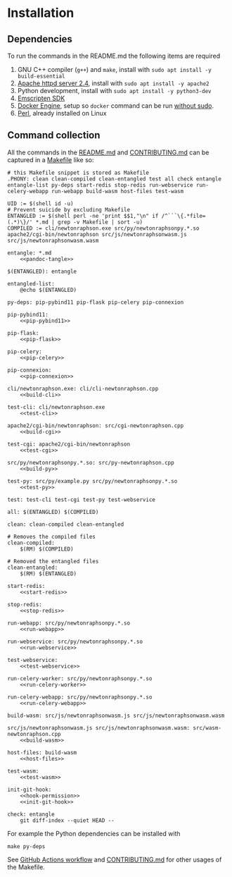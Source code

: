 # Installation

## Dependencies

To run the commands in the README.md the following items are required

1. GNU C++ compiler (`g++`) and `make`, install with `sudo apt install -y build-essential`
1. [Apache httpd server 2.4](http://httpd.apache.org/), install with `sudo apt install -y apache2`
1. Python development, install with `sudo apt install -y python3-dev`
1. [Emscripten SDK](https://emscripten.org/docs/getting_started/downloads.html)
1. [Docker Engine](https://docs.docker.com/install/), setup so `docker` command can be run [without sudo](https://docs.docker.com/engine/install/linux-postinstall/#manage-docker-as-a-non-root-user).
1. [Perl](https://www.perl.org/), already installed on Linux

## Command collection

All the commands in the [README.md](README.md) and [CONTRIBUTING.md](CONTRIBUTING.md) can be captured in a [Makefile](https://en.wikipedia.org/wiki/Makefile) like so:

```{.makefile file=Makefile}
# this Makefile snippet is stored as Makefile
.PHONY: clean clean-compiled clean-entangled test all check entangle entangle-list py-deps start-redis stop-redis run-webservice run-celery-webapp run-webapp build-wasm host-files test-wasm

UID := $(shell id -u)
# Prevent suicide by excluding Makefile
ENTANGLED := $(shell perl -ne 'print $$1,"\n" if /^```\{.*file=(.*)\}/' *.md | grep -v Makefile | sort -u)
COMPILED := cli/newtonraphson.exe src/py/newtonraphsonpy.*.so apache2/cgi-bin/newtonraphson src/js/newtonraphsonwasm.js  src/js/newtonraphsonwasm.wasm

entangle: *.md
	<<pandoc-tangle>>

$(ENTANGLED): entangle

entangled-list:
	@echo $(ENTANGLED)

py-deps: pip-pybind11 pip-flask pip-celery pip-connexion

pip-pybind11:
	<<pip-pybind11>>

pip-flask:
	<<pip-flask>>

pip-celery:
	<<pip-celery>>

pip-connexion:
	<<pip-connexion>>

cli/newtonraphson.exe: cli/cli-newtonraphson.cpp
	<<build-cli>>

test-cli: cli/newtonraphson.exe
	<<test-cli>>

apache2/cgi-bin/newtonraphson: src/cgi-newtonraphson.cpp
	<<build-cgi>>

test-cgi: apache2/cgi-bin/newtonraphson
	<<test-cgi>>

src/py/newtonraphsonpy.*.so: src/py-newtonraphson.cpp
	<<build-py>>

test-py: src/py/example.py src/py/newtonraphsonpy.*.so
	<<test-py>>

test: test-cli test-cgi test-py test-webservice

all: $(ENTANGLED) $(COMPILED)

clean: clean-compiled clean-entangled

# Removes the compiled files
clean-compiled:
	$(RM) $(COMPILED)

# Removed the entangled files
clean-entangled:
	$(RM) $(ENTANGLED)

start-redis:
	<<start-redis>>

stop-redis:
	<<stop-redis>>

run-webapp: src/py/newtonraphsonpy.*.so
	<<run-webapp>>

run-webservice: src/py/newtonraphsonpy.*.so
	<<run-webservice>>

test-webservice:
	<<test-webservice>>

run-celery-worker: src/py/newtonraphsonpy.*.so
	<<run-celery-worker>>

run-celery-webapp: src/py/newtonraphsonpy.*.so
	<<run-celery-webapp>>

build-wasm: src/js/newtonraphsonwasm.js src/js/newtonraphsonwasm.wasm

src/js/newtonraphsonwasm.js src/js/newtonraphsonwasm.wasm: src/wasm-newtonraphson.cpp
	<<build-wasm>>

host-files: build-wasm
	<<host-files>>

test-wasm:
	<<test-wasm>>

init-git-hook:
	<<hook-permission>>
	<<init-git-hook>>

check: entangle
	git diff-index --quiet HEAD --
```

For example the Python dependencies can be installed with

```shell
make py-deps
```

See [GitHub Actions workflow](.github/workflows/main.yml) and [CONTRIBUTING.md](CONTRIBUTING.md) for other usages of the Makefile.
